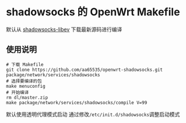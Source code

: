 shadowsocks 的 OpenWrt Makefile
===

默认从 [shadowsocks-libev][1] 下载最新源码进行编译

使用说明
---

```
# 下载 Makefile
git clone https://github.com/aa65535/openwrt-shadowsocks.git package/network/services/shadowsocks
# 选择要编译的包
make menuconfig
# 开始编译
rm dl/master.zip
make package/network/services/shadowsocks/compile V=99
```

默认使用透明代理模式启动
通过修改`/etc/init.d/shadowsocks`调整启动模式


  [1]: https://github.com/madeye/shadowsocks-libev
